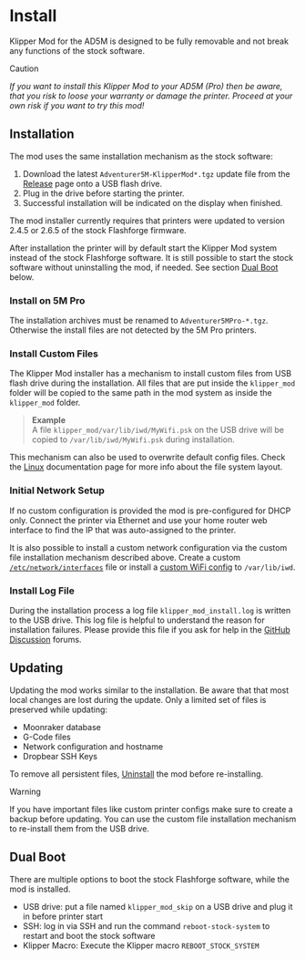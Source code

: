 
# Install

Klipper Mod for the AD5M is designed to be fully removable and not break any functions of the stock software. 

> [!CAUTION]
> *If you want to install this Klipper Mod to your AD5M (Pro) then be aware, that you risk to loose your warranty or damage the printer. Proceed at your own risk if you want to try this mod!*

## Installation

The mod uses the same installation mechanism as the stock software:
1) Download the latest `Adventurer5M-KlipperMod*.tgz` update file from the [Release](https://github.com/xblax/flashforge_ad5m_klipper_mod/releases) page onto a USB flash drive.
2) Plug in the drive before starting the printer. 
3) Successful installation will be indicated on the display when finished.

The mod installer currently requires that printers were updated to version 2.4.5 or 2.6.5 of the stock Flashforge firmware.

After installation the printer will by default start the Klipper Mod system instead of the stock Flashforge software. It is still possible to start the stock software without uninstalling the mod, if needed. See section [Dual Boot](#dual-boot) below.

### Install on 5M Pro

The installation archives must be renamed to `Adventurer5MPro-*.tgz`. Otherwise the install files are not detected by the 5M Pro printers.

### Install Custom Files

The Klipper Mod installer has a mechanism to install custom files from USB flash drive during the installation. All files that are put inside the `klipper_mod` folder will be copied to the same path in the mod system as inside the `klipper_mod` folder. 

> **Example**  
> A file `klipper_mod/var/lib/iwd/MyWifi.psk` on the USB drive will be copied to `/var/lib/iwd/MyWifi.psk` during installation.

This mechanism can also be used to overwrite default config files. Check the [Linux](LINUX.md) documentation page for more info about the file system layout.

### Initial Network Setup

If no custom configuration is provided the mod is pre-configured for DHCP only. Connect the printer via Ethernet and use your home router web interface to find the IP that was auto-assigned to the printer.

It is also possible to install a custom network configuration via the custom file installation mechanism described above. Create a custom [`/etc/network/interfaces`](https://manpages.debian.org/bullseye/ifupdown/interfaces.5.en.html) file or install a [custom WiFi config](WIFI.md) to `/var/lib/iwd`.

### Install Log File

During the installation process a log file `klipper_mod_install.log` is written to the USB drive. This log file is helpful to understand the reason for installation failures. Please provide this file if you ask for help in the [GitHub Discussion](https://github.com/xblax/flashforge_ad5m_klipper_mod/discussions) forums.

## Updating

Updating the mod works similar to the installation. Be aware that that most local changes are lost during the update. Only a limited set of files is preserved while updating:

- Moonraker database
- G-Code files
- Network configuration and hostname
- Dropbear SSH Keys

To remove all persistent files, [Uninstall](UNINSTALL.md) the mod before re-installing.

> [!WARNING]
> If you have important files like custom printer configs make sure to create a backup before updating. You can use the custom file installation mechanism to re-install them from the USB drive.

## Dual Boot

There are multiple options to boot the stock Flashforge software, while the mod is installed.

- USB drive: put a file named `klipper_mod_skip` on a USB drive and plug it in before printer start
- SSH: log in via SSH and run the command `reboot-stock-system` to restart and boot the stock software
- Klipper Macro: Execute the Klipper macro `REBOOT_STOCK_SYSTEM`
